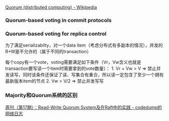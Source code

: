 [Quorum (distributed computing) - Wikipedia](https://en.wikipedia.org/wiki/Quorum_(distributed_computing))

### Quorum-based voting in commit protocols

### Quorum-based voting for replica control

为了满足serializabilty，对一个data item（考虑分布式有多副本的情况），并发的R+W是不允许的（属于不同的transaction）

每个copy有一个vote，voting需要满足如下条件（Vr，Vw含义也就是transaction要写读一个item时需要拿到的vote数量）：
	1. Vr + Vw > V  => 禁止并发读写，同时该条件还保证了读、写集合有重合，所以读一定包含了至少一个拥有最新版本item的节点
	2. Vw > V/2 => 禁止并发写写

### Majority和Quorum系统的区别
[周刊（第17期）：Read-Write Quorum System及在Raft中的实践 - codedump的网络日志](https://www.codedump.info/post/20220528-weekly-17/)
